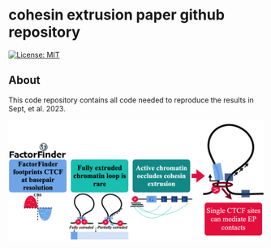 # cohesin extrusion paper github repository
[![License: MIT](https://img.shields.io/badge/License-MIT-blue.svg)](https://opensource.org/licenses/MIT)

## About

This code repository contains all code needed to reproduce the results in Sept, et al. 2023.

<img width="1500" alt="image" src="https://github.com/aryeelab/cohesin_extrusion_reproducibility/blob/76671bb52ade16255807c9c43bc5b41115cff151/Figures/Graphical_Abstract.png">





